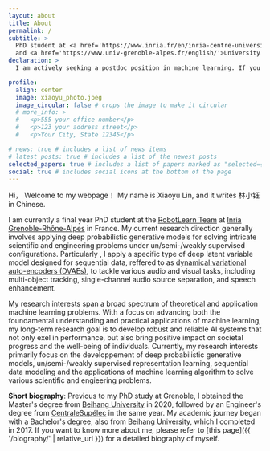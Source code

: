 ```yaml
---
layout: about
title: About
permalink: /
subtitle: >
  PhD student at <a href='https://www.inria.fr/en/inria-centre-university-grenoble-alpes'>Inria Grenoble-Rhône-Alpes </a>
  and <a href='https://www.univ-grenoble-alpes.fr/english/'>University Grenoble Alpes</a>.
declaration: >
  I am actively seeking a postdoc position in machine learning. If you have/know any opportunity available and think that I may be a good candidate, feel free to contact me.

profile:
  align: center
  image: xiaoyu_photo.jpeg
  image_circular: false # crops the image to make it circular
  # more_info: >
  #   <p>555 your office number</p>
  #   <p>123 your address street</p>
  #   <p>Your City, State 12345</p>

# news: true # includes a list of news items
# latest_posts: true # includes a list of the newest posts
selected_papers: true # includes a list of papers marked as "selected={true}"
social: true # includes social icons at the bottom of the page
---
```


Hi， Welcome to my webpage！ My name is Xiaoyu Lin, and it writes 林小钰 in Chinese. 

I am currently a final year PhD student at the [RobotLearn Team](https://team.inria.fr/robotlearn/) at [Inria Grenoble-Rhône-Alpes](https://www.inria.fr/en/inria-centre-university-grenoble-alpes) in France. My current research direction generally involves applying deep probabilistic generative models for solving intricate scientific and engineering problems under un/semi-/weakly supervised configurations. Particularly , I apply a specific type of deep latent variable model designed for sequential data, reffered to as [dynamical variational auto-encoders (DVAEs)](https://arxiv.org/abs/2008.12595), to tackle various audio and visual tasks, including multi-object tracking, single-channel audio source separation, and speech enhancement.

My research interests span a broad spectrum of theoretical and application machine learning problems. With a focus on advancing both the foundamental understanding and practical applications of machine learning, my long-term research goal is to develop robust and reliable AI systems that not only exel in performance, but also bring positive impact on societal progress and the well-being of individuals. Currently, my research interests primarily focus on the developpement of deep probabilistic generative models, un/semi-/weakly supervised representation learning, sequential data modeling and the applications of machine learning algorithm to solve various scientific and engieering problems.

**Short biography**: Previous to my PhD study at Grenoble, I obtained the Master's degree from [Beihang University](https://ev.buaa.edu.cn/) in 2020, followed by an Engineer's degree from [CentraleSupélec](https://www.centralesupelec.fr/en) in the same year. My academic journey began with a Bachelor's degree, also from [Beihang University](https://ev.buaa.edu.cn/), which I completed in 2017. If you want to know more about me, please refer to [this page]({{ '/biography/' | relative_url }}) for a detailed biography of myself.
